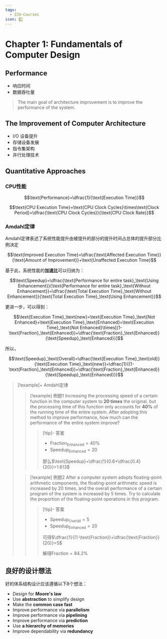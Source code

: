 ```yaml
---
tags:
  - ZJU-Courses
icon: 1️⃣
---
```


# Chapter 1: Fundamentals of Computer Design

## Performance

- 响应时间
- 数据吞吐量

> The main goal of architecture improvement is to improve the performance of the system.

## The Improvement of Computer Architecture

- I/O 设备提升
- 存储设备发展
- 指令集架构
- 并行处理技术

## Quantitative Approaches

### CPU性能

$$\text{Performance}=\dfrac{1}{\text{Execution Time}}$$

$$\text{CPU Execution Time}=\text{CPU Clock Cycles}\times\text{Clock Period}=\dfrac{\text{CPU Clock Cycles}}{\text{CPU Clock Rate}}$$

### Amdahl定律

Amdahl定律表述了系统性能提升由被提升的部分的提升时间占总体的提升部分比例决定

$$\text{Improved Execution Time}=\dfrac{\text{Affected Execution Time}}{\text{Amount of Improvement}}+\text{Unaffected Execution Time}$$

基于此，系统性能的**加速比**可以归纳为：

$$\text{Speedup}=\dfrac{\text{Performance for entire task}_\text{Using Enhancement}}{\text{Performance for entire task}_\text{Without Enhancement}}=\dfrac{\text{Total Execution Time}_\text{Without Enhancement}}{\text{Total Execution Time}_\text{Using Enhancement}}$$

更进一步，可以得到：

$$\text{Execution Time}_\text{new}=\text{Execution Time}_\text{Not Enhanced}+\text{Execution Time}_\text{Enhanced}=\text{Execution Time}_\text{Not Enhanced}\times[(1-\text{Fraction}_\text{Enhanced})+\dfrac{\text{Fraction}_\text{Enhanced}}{\text{Speedup}_\text{Enhanced}}]$$

所以，

$$\text{Speedup}_\text{Overall}=\dfrac{\text{Execution Time}_\text{old}}{\text{Execution Time}_\text{new}}=\dfrac{1}{(1-\text{Fraction}_\text{Enhanced})+\dfrac{\text{Fraction}_\text{Enhanced}}{\text{Speedup}_\text{Enhanced}}}$$

> [!example]+ Amdahl定律
> > [!example] 例题1
> > Increasing the processing speed of a certain function in the computer system to **20 times** the original, but the processing time of this function only accounts for **40%** of the running time of the entire system. After adopting this method to improve performance, how much can the performance of the entire system improve?
> > 
> > > [!tip]- 答案 
> > > - $\text{Fraction}_\text{Enhanced}=40\%$
> > > - $\text{Speedup}_\text{Enhanced}=20$
> > > 
> > > 那么$\text{Speedup}=\dfrac{1}{0.6+\dfrac{0.4}{20}}=1.613$
> 
> > [!example] 例题2
> > After a computer system adopts floating-point arithmetic components, the floating-point arithmetic speed is increased by 20 times, and the overall performance of a certain program of the system is increased by 5 times. Try to calculate the proportion of the floating-point operations in this program.
> > > [!tip]- 答案
> > > - $\text{Speedup}_\text{Overall}=5$
> > > - $\text{Speedup}_\text{Enhanced}=20$
> > > 
> > > 可得$\dfrac{1}{(1-\text{Fraction})+\dfrac{\text{Fraction}}{20}}=5$
> > > 
> > > 解得$\text{Fraction}=84.2\%$

## 良好的设计想法

好的体系结构设计应该遵循以下8个想法：

- Design for **Moore's law**
- Use **abstraction** to simplify design
- Make the **common case fast**
- Improve performance via **parallelism**
- Improve performance via **pipelining**
- Improve performance via **prediction**
- Use **a hierarchy of memories**
- Improve dependability via **redundancy**
